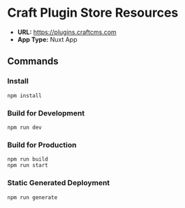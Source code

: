 # Craft Plugin Store Resources

- **URL:** https://plugins.craftcms.com
- **App Type:** Nuxt App

## Commands

### Install
    npm install
    
### Build for Development
    npm run dev

### Build for Production
    npm run build
    npm run start
    
### Static Generated Deployment
    npm run generate
    
